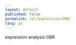 ```yaml
---
layout: default
published: false
permalink: /pt/expression/GRB/
lang: pt
---
```


expression analysis GBR
